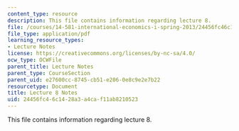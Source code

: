 ```yaml
---
content_type: resource
description: This file contains information regarding lecture 8.
file: /courses/14-581-international-economics-i-spring-2013/24456fc46c1428a3a4caf11ab8210523_MIT14_581S13_classnotes8.pdf
file_type: application/pdf
learning_resource_types:
- Lecture Notes
license: https://creativecommons.org/licenses/by-nc-sa/4.0/
ocw_type: OCWFile
parent_title: Lecture Notes
parent_type: CourseSection
parent_uid: e27600cc-8745-cb51-e206-0e8c9e2e7b22
resourcetype: Document
title: Lecture 8 Notes
uid: 24456fc4-6c14-28a3-a4ca-f11ab8210523
---
```

This file contains information regarding lecture 8.